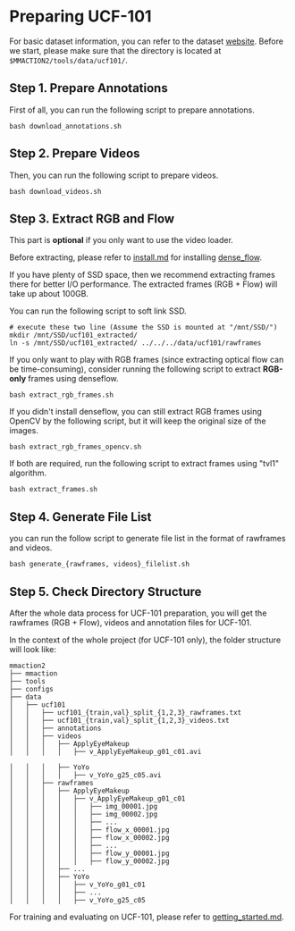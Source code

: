 # Preparing UCF-101

For basic dataset information, you can refer to the dataset [website](https://www.crcv.ucf.edu/data/UCF101.php).
Before we start, please make sure that the directory is located at `$MMACTION2/tools/data/ucf101/`.

## Step 1. Prepare Annotations

First of all, you can run the following script to prepare annotations.

```shell
bash download_annotations.sh
```

## Step 2. Prepare Videos

Then, you can run the following script to prepare videos.

```shell
bash download_videos.sh
```

## Step 3. Extract RGB and Flow

This part is **optional** if you only want to use the video loader.

Before extracting, please refer to [install.md](/docs/install.md) for installing [dense_flow](https://github.com/open-mmlab/denseflow).

If you have plenty of SSD space, then we recommend extracting frames there for better I/O performance. The extracted frames (RGB + Flow) will take up about 100GB.

You can run the following script to soft link SSD.

```shell
# execute these two line (Assume the SSD is mounted at "/mnt/SSD/")
mkdir /mnt/SSD/ucf101_extracted/
ln -s /mnt/SSD/ucf101_extracted/ ../../../data/ucf101/rawframes
```

If you only want to play with RGB frames (since extracting optical flow can be time-consuming), consider running the following script to extract **RGB-only** frames using denseflow.

```shell
bash extract_rgb_frames.sh
```

If you didn't install denseflow, you can still extract RGB frames using OpenCV by the following script, but it will keep the original size of the images.

```shell
bash extract_rgb_frames_opencv.sh
```

If both are required, run the following script to extract frames using "tvl1" algorithm.

```shell
bash extract_frames.sh
```

## Step 4. Generate File List

you can run the follow script to generate file list in the format of rawframes and videos.

```shell
bash generate_{rawframes, videos}_filelist.sh
```

## Step 5. Check Directory Structure

After the whole data process for UCF-101 preparation,
you will get the rawframes (RGB + Flow), videos and annotation files for UCF-101.

In the context of the whole project (for UCF-101 only), the folder structure will look like:

```
mmaction2
├── mmaction
├── tools
├── configs
├── data
│   ├── ucf101
│   │   ├── ucf101_{train,val}_split_{1,2,3}_rawframes.txt
│   │   ├── ucf101_{train,val}_split_{1,2,3}_videos.txt
│   │   ├── annotations
│   │   ├── videos
│   │   │   ├── ApplyEyeMakeup
│   │   │   │   ├── v_ApplyEyeMakeup_g01_c01.avi

│   │   │   ├── YoYo
│   │   │   │   ├── v_YoYo_g25_c05.avi
│   │   ├── rawframes
│   │   │   ├── ApplyEyeMakeup
│   │   │   │   ├── v_ApplyEyeMakeup_g01_c01
│   │   │   │   │   ├── img_00001.jpg
│   │   │   │   │   ├── img_00002.jpg
│   │   │   │   │   ├── ...
│   │   │   │   │   ├── flow_x_00001.jpg
│   │   │   │   │   ├── flow_x_00002.jpg
│   │   │   │   │   ├── ...
│   │   │   │   │   ├── flow_y_00001.jpg
│   │   │   │   │   ├── flow_y_00002.jpg
│   │   │   ├── ...
│   │   │   ├── YoYo
│   │   │   │   ├── v_YoYo_g01_c01
│   │   │   │   ├── ...
│   │   │   │   ├── v_YoYo_g25_c05

```

For training and evaluating on UCF-101, please refer to [getting_started.md](/docs/getting_started.md).
